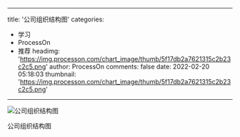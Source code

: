 
---
title: '公司组织结构图'
categories: 
 - 学习
 - ProcessOn
 - 推荐
headimg: 'https://img.processon.com/chart_image/thumb/5f17db2a7621315c2b23c2c5.png'
author: ProcessOn
comments: false
date: 2022-02-20 05:18:03
thumbnail: 'https://img.processon.com/chart_image/thumb/5f17db2a7621315c2b23c2c5.png'
---

<div>   
<img class="thumb" alt="公司组织结构图" src="https://img.processon.com/chart_image/thumb/5f17db2a7621315c2b23c2c5.png" referrerpolicy="no-referrer">
<p>公司组织结构图</p>  
</div>
            